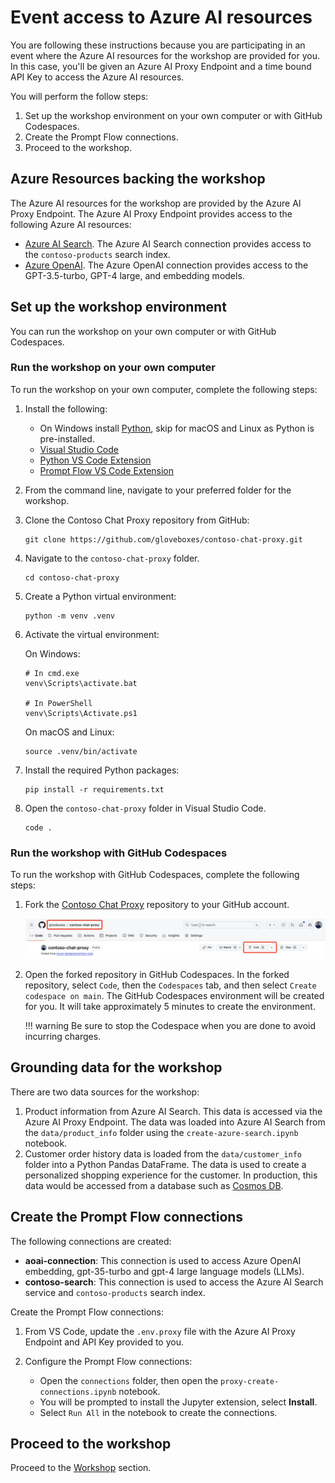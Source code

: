 # Event access to Azure AI resources

You are following these instructions because you are participating in an event where the Azure AI resources for the workshop are provided for you. In this case, you'll be given an Azure AI Proxy Endpoint and a time bound API Key to access the Azure AI resources.

You will perform the follow steps:

1. Set up the workshop environment on your own computer or with GitHub Codespaces.
1. Create the Prompt Flow connections.
1. Proceed to the workshop.

## Azure Resources backing the workshop

The Azure AI resources for the workshop are provided by the Azure AI Proxy Endpoint. The Azure AI Proxy Endpoint provides access to the following Azure AI resources:

- [Azure AI Search](https://azure.microsoft.com/products/ai-services/ai-search/). The Azure AI Search connection provides access to the `contoso-products` search index.
- [Azure OpenAI](https://azure.microsoft.com/products/ai-services/openai-service). The Azure OpenAI connection provides access to the GPT-3.5-turbo, GPT-4 large, and embedding models.

## Set up the workshop environment

You can run the workshop on your own computer or with GitHub Codespaces.

### Run the workshop on your own computer

To run the workshop on your own computer, complete the following steps:

1. Install the following:
    - On Windows install [Python](https://www.python.org/downloads/), skip for macOS and Linux as Python is pre-installed.
    - [Visual Studio Code](https://code.visualstudio.com/)
    - [Python VS Code Extension](https://marketplace.visualstudio.com/items?itemName=ms-python.python)
    - [Prompt Flow VS Code Extension](https://marketplace.visualstudio.com/items?itemName=prompt-flow.prompt-flow)

1. From the command line, navigate to your preferred folder for the workshop.
1. Clone the Contoso Chat Proxy repository from GitHub:

    ```shell
    git clone https://github.com/gloveboxes/contoso-chat-proxy.git
    ```

1. Navigate to the `contoso-chat-proxy` folder.

    ```shell
    cd contoso-chat-proxy
    ```

1. Create a Python virtual environment:

    ```shell
    python -m venv .venv
    ```

1. Activate the virtual environment:

    On Windows:

    ```shell
    # In cmd.exe
    venv\Scripts\activate.bat
    
    # In PowerShell
    venv\Scripts\Activate.ps1
    ```

    On macOS and Linux:

    ```shell
    source .venv/bin/activate
    ```

1. Install the required Python packages:

    ```shell
    pip install -r requirements.txt
    ```

1. Open the `contoso-chat-proxy` folder in Visual Studio Code.

    ```shell
    code .
    ```

### Run the workshop with GitHub Codespaces

To run the workshop with GitHub Codespaces, complete the following steps:

1. Fork the [Contoso Chat Proxy](https://github.com/gloveboxes/contoso-chat-proxy) repository to your GitHub account.

    ![](media/repo_fork.png)

1. Open the forked repository in GitHub Codespaces. In the forked repository, select `Code`, then the `Codespaces` tab, and then select `Create codespace on main`. The GitHub Codespaces environment will be created for you. It will take approximately 5 minutes to create the environment.

    <!-- ![](media/codespaces_open.png) -->

    !!! warning
        Be sure to stop the Codespace when you are done to avoid incurring charges.

## Grounding data for the workshop

There are two data sources for the workshop:

1. Product information from Azure AI Search. This data is accessed via the Azure AI Proxy Endpoint. The data was loaded into Azure AI Search from the `data/product_info` folder using the `create-azure-search.ipynb` notebook.
1. Customer order history data is loaded from the `data/customer_info` folder into a Python Pandas DataFrame. The data is used to create a personalized shopping experience for the customer. In production, this data would be accessed from a database such as [Cosmos DB](https://learn.microsoft.com/azure/cosmos-db/).

## Create the Prompt Flow connections

The following connections are created:

- **aoai-connection**: This connection is used to access Azure OpenAI embedding, gpt-35-turbo and gpt-4 large language models (LLMs).
- **contoso-search**: This connection is used to access the Azure AI Search service and `contoso-products` search index.

Create the Prompt Flow connections:

1. From VS Code, update the `.env.proxy` file with the Azure AI Proxy Endpoint and API Key provided to you.

1. Configure the Prompt Flow connections:

    - Open the `connections` folder, then open the `proxy-create-connections.ipynb` notebook.
    - You will be prompted to install the Jupyter extension, select **Install**.
    - Select `Run All` in the notebook to create the connections.

## Proceed to the workshop

Proceed to the [Workshop](workshop.md) section.

